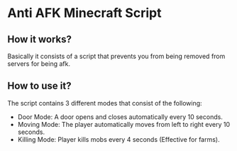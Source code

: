 # Anti AFK Minecraft Script

## How it works?
Basically it consists of a script that prevents you from being removed from servers for being afk.

## How to use it?
The script contains 3 different modes that consist of the following:
- Door Mode: A door opens and closes automatically every 10 seconds. 
- Moving Mode: The player automatically moves from left to right every 10 seconds. 
- Killing Mode: Player kills mobs every 4 seconds (Effective for farms). 
